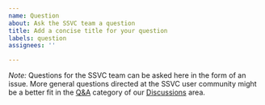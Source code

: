```yaml
---
name: Question
about: Ask the SSVC team a question
title: Add a concise title for your question
labels: question
assignees: ''

---
```


_Note:_ Questions for the SSVC team can be asked here in the form of an issue. More general questions directed at the SSVC user community
might be a better fit in the [Q&A](https://github.com/CERTCC/SSVC/discussions/categories/q-a) category of our
[Discussions](https://github.com/CERTCC/SSVC/discussions) area.
